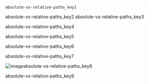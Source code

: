```ngMeta
absolute-vs-relative-paths_key1
```

absolute-vs-relative-paths_key2
absolute-vs-relative-paths_key3


absolute-vs-relative-paths_key4


absolute-vs-relative-paths_key5


absolute-vs-relative-paths_key6


absolute-vs-relative-paths_key7


![image](assets/000032.jpg)absolute-vs-relative-paths_key8


absolute-vs-relative-paths_key9
